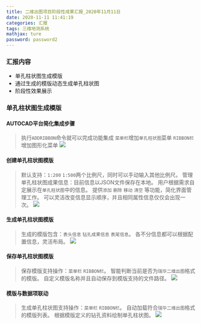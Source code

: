 ```yaml
---
title: 二维出图项目阶段性成果汇报_2020年11月11日
date: 2020-11-11 11:41:19
categories: 汇报
tags: 三维地测系统
mathjax: ture
password: password2
---
```


### 汇报内容
* 单孔柱状图生成模版
* 通过生成的模版动态生成单孔柱状图
* 阶段性效果展示

###  单孔柱状图生成模版
####  AUTOCAD平台简化集成步骤
> 执行`ADDRIBBON`命令就可以完成功能集成
> `菜单栏`增加`单孔柱状图`菜单
> `RIBBON栏`增加图形化菜单
> ![](16050811547825.jpg)

#### 创建单孔柱状图模版
> 默认支持：`1:200` `1:500`两个比例尺，同时可以手动输入其他比例尺。
> 管理单孔柱状图成果信息：目前信息以JSON文件保存在本地。
> 用户根据需求自定展示在`单孔柱状图`中的信息。
> 提供`添加` `删除` `移动` `清空` 等功能，简化界面管理工作。
> 可以灵活改变信息显示顺序，并且相同属性信息仅仅会出现一次。
![](16052349200411.jpg)

#### 生成单孔柱状图模版
> 生成的模版包含：`表头信息` `钻孔成果信息` `表尾信息`。
> 各不分信息都可以根据配置信息，灵活布局。
![](16052507927241.jpg)

#### 保存单孔柱状图模版
> 保存模版支持操作：`菜单栏` `RIBBON栏`。
> 智能判断当前是否为`瑞华二维出图`格式的模版。
> 自定义模版名称并且自动保存到模版支持的文件路径。
![](16052509611373.jpg)

#### 模版与数据项联动
> 生成单孔柱状图支持操作：`菜单栏` `RIBBON栏`。
> 自动加载符合`瑞华二维出图`格式的模版列表。
> 根据模版定义的钻孔资料绘制单孔柱状图。
![](16052524864936.jpg)



